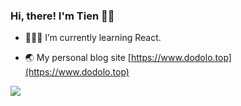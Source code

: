 <!--![](https://tva1.sinaimg.cn/large/007S8ZIlly1ghn5auw5nrj304203u0sl.jpg)-->   

<!--![](https://tva1.sinaimg.cn/large/0081Kckwly1gkkjeg93d2g308c05kgpz.gif)-->   

### Hi, there! I'm Tien  👏🏻   
- 🧑🏻‍💻  I’m currently learning React.   
<!-- - 📚  I’m looking for improving communication and public speaking skills.    -->
- 🌏  My personal blog site [https://www.dodolo.top](https://www.dodolo.top)
   
![](https://visitor-badge.glitch.me/badge?page_id=tienouc)
